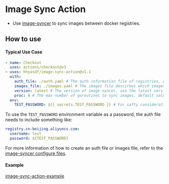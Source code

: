 # Image Sync Action

- Use [image-syncer](https://github.com/AliyunContainerService/image-syncer) to sync images between docker registries.

## How to use

#### Typical Use Case

```yaml
- name: Checkout
  uses: actions/checkout@v3
- uses: hhyasdf/image-sync-action@v1.1
  with:
    auth_file: ./auth.yaml # The auth information file of registries, optional.
    images_file: ./images.yaml # The images file descirbes which images need to sync, always needed.
    version: latest # The version of image-syncer, use the latest version if not specified.
    proc: 6 # The max number of goroutines to sync images, default value is 5.
  env:
    TEST_PASSWORD: ${{ secrets.TEST_PASSWORD }} # For safty consideration, passing registry password by github action secrets is needed.
```

To use the `TEST_PASSWORD` environment variable as a password, the auth file needs to include something like:

```yaml
registry.cn-beijing.aliyuncs.com:
  username: test
  password: ${TEST_PASSWORD}
```

For more information of how to create an auth file or images file, refer to the [image-syncer configure files](https://github.com/AliyunContainerService/image-syncer/blob/master/README.md#configure-files).

#### Example

[image-sync-action-example](https://github.com/hhyasdf/image-sync-action-example)